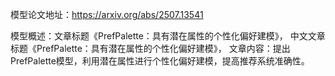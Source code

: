 模型论文地址：https://arxiv.org/abs/2507.13541

模型概述：文章标题《PrefPalette：具有潜在属性的个性化偏好建模》，
中文文章标题《PrefPalette：具有潜在属性的个性化偏好建模》，
文章内容：提出PrefPalette模型，利用潜在属性进行个性化偏好建模，提高推荐系统准确性。
